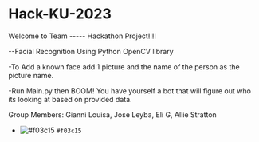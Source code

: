 # Hack-KU-2023
Welcome to Team ----- Hackathon Project!!!!

--Facial Recognition Using Python OpenCV library

-To Add a known face add 1 picture and the name of the person as the picture name.

-Run Main.py then BOOM! You have yourself a bot that will figure out who its looking at based on provided data.


Group Members: Gianni Louisa, Jose Leyba, Eli G, Allie Stratton
- ![#f03c15](https://placehold.co/15x15/f03c15/f03c15.png) `#f03c15`

